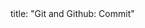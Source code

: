 <frontmatter>
title: "Git and Github: Commit"
</frontmatter>

<include src="unit-inPage-asFlat.md" boilerplate />

